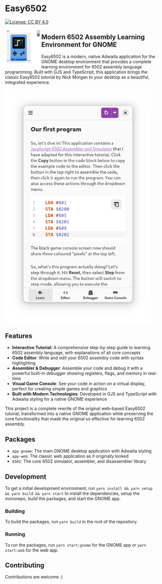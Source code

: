 
# Easy6502

[![License: CC BY 4.0](https://img.shields.io/badge/License-CC%20BY%204.0-lightgrey.svg)](https://creativecommons.org/licenses/by/4.0/)

<img style="vertical-align: middle;" src="./packages/app-gnome/src/data/eu.jumplink.Easy6502.Source.svg" width="120" height="120" align="left">

## Modern 6502 Assembly Learning Environment for GNOME

Easy6502 is a modern, native Adwaita application for the GNOME desktop environment that provides a complete learning environment for 6502 assembly language programming. Built with GJS and TypeScript, this application brings the classic Easy6502 tutorial by Nick Morgan to your desktop as a beautiful, integrated experience.

<img src="./assets/1.png" alt="Screenshot of Easy6502 GNOME Application" width="482"/>

## Features

- **Interactive Tutorial**: A comprehensive step-by-step guide to learning 6502 assembly language, with explanations of all core concepts
- **Code Editor**: Write and edit your 6502 assembly code with syntax highlighting
- **Assembler & Debugger**: Assemble your code and debug it with a powerful built-in debugger showing registers, flags, and memory in real-time
- **Visual Game Console**: See your code in action on a virtual display, perfect for creating simple games and graphics
- **Built with Modern Technologies**: Developed in GJS and TypeScript with Adwaita styling for a native GNOME experience

This project is a complete rewrite of the original web-based Easy6502 tutorial, transformed into a native GNOME application while preserving the core functionality that made the original so effective for learning 6502 assembly.

## Packages

- `app-gnome`: The main GNOME desktop application with Adwaita styling
- `app-web`: The classic web application as it originally looked
- `6502`: The core 6502 simulator, assembler, and disassembler library

## Development

To get a initial development environment, run `yarn install && yarn setup && yarn build && yarn start` to install the dependencies, setup the monorepo, build the packages, and start the GNOME app.

### Building

To build the packages, run `yarn build` in the root of the repository.

### Running

To run the packages, run `yarn start:gnome` for the GNOME app or `yarn start:web` for the web app.

## Contributing

Contributions are welcome :)
